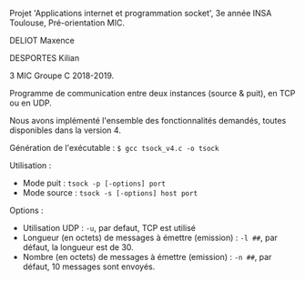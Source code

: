 Projet 'Applications internet et programmation socket', 3e année INSA Toulouse, Pré-orientation MIC.


DELIOT Maxence

DESPORTES Kilian


3 MIC
Groupe C
2018-2019.


Programme de communication entre deux instances (source & puit), en TCP ou en UDP.


Nous avons implémenté l'ensemble des fonctionnalités demandés, toutes disponibles dans la version 4.


Génération de l'exécutable : `$ gcc tsock_v4.c -o tsock`

Utilisation :
* Mode puit : `tsock -p [-options] port`
* Mode source : `tsock -s [-options] host port`

Options :
* Utilisation UDP :  `-u`, par defaut, TCP est utilisé
* Longueur (en octets) de messages à émettre (emission) : `-l ##`, par défaut, la longueur est de 30.
* Nombre (en octets) de messages à émettre (emission) : `-n ##`, par défaut, 10 messages sont envoyés.

